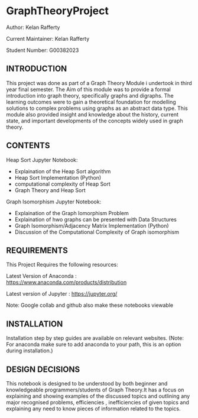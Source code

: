 # GraphTheoryProject

Author: Kelan Rafferty

Current Maintainer: Kelan Rafferty

Student Number: G00382023


INTRODUCTION
------------

This project was done as part of a Graph Theory Module i undertook in third year final semester. The Aim of this module was to provide a formal introduction into graph theory,
specifically graphs and digraphs. The learning outcomes were to gain a theoretical foundation for modelling solutions to complex problems using graphs as an abstract data type.
This module also provided insight and knowledge about the history, current state, and important developments of the concepts widely used in graph theory.

CONTENTS
--------

Heap Sort Jupyter Notebook:

- Explaination of the Heap Sort algorithm
- Heap Sort Implementation (Python)
- computational complexity of Heap Sort
- Graph Theory and Heap Sort

Graph Isomorphism Jupyter Notebook:
- Explaination of the Graph Iomorphism Problem
- Explaination of hwo graphs can be presented with Data Structures
- Graph Isomorphism/Adjacency Matrix Implementation (Python)
- Discussion of the Computational Complexity of Graph isomorphism

REQUIREMENTS
------------
This Project Requires the following resources:

Latest Version of Anaconda : https://www.anaconda.com/products/distribution

Latest version of Jupyter : https://jupyter.org/

Note: Google collab and github also make these notebooks viewable

INSTALLATION
------------
Installation step by step guides are available on relevant websites.
(Note: For anaconda make sure to add anaconda to your path, this is an option during installation.)

DESIGN DECISIONS
----------------

This notebook is designed to be understood by both beginner and knowledgeable programmers/students of Graph Theory.It has a focus on explaining and showing examples of the discussed topics and 
outlining any major recognised problems, efficiencies , inefficiencies of given topics and explaining any need to know pieces of information related to the topics.
